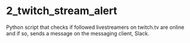 # 2_twitch_stream_alert
Python script that checks if followed livestreamers on twitch.tv are online and if so, sends a message on the messaging client, Slack.
